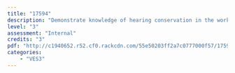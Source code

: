 ```yaml
---
title: "17594"
description: "Demonstrate knowledge of hearing conservation in the workplace"
level: "3"
assessment: "Internal"
credits: "3"
pdf: "http://c1940652.r52.cf0.rackcdn.com/55e50203ff2a7c0777000f57/17594.pdf"
categories:
    - "VES3"
---
```

